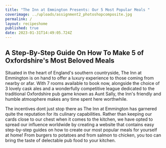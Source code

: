 ```yaml
---
title: "The Inn at Emmington Presents: Our 5 Most Popular Meals "
coverimage: ../uploads/assignment2_photoshopcomposite.jpg
permalink: /
layout: recipeshome
published: true
date: 2023-01-31T14:49:05.724Z
---
```

## A﻿ Step-By-Step Guide On How To Make 5 of Oxfordshire's Most Beloved Meals



S﻿ituated in the heart of England's southern countryside, The Inn at Emmington is on hand to offer a luxury experience to those coming from nearby or afar. With 7 rooms available to book now, alongside the choice of 3 lovely cask ales and a wonderfully competitive league dedicated to the traditional Oxfordshire pub game known as Aunt Sally, the Inn's friendly and humble atmosphere makes any time spent here worthwhile. 

The incentives dont just stop there as The Inn at Emmington has garnered quite the reputation for its culinary capabilities. Rather than keeping our cards close to our chest when it comes to the kitchen, we have opted to spread our influence worldwide by creating a website that contains easy step-by-step guides on how to create our most popular meals for yourself at home! From burgers to potatoes and from salmon to chicken, you too can bring the taste of delectable pub food to your kitchen.